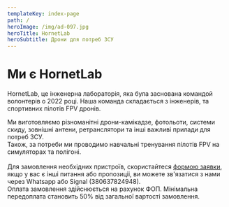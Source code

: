 ```yaml
---
templateKey: index-page
path: /
heroImage: /img/ad-097.jpg
heroTitle: HornetLab
heroSubtitle: Дрони для потреб ЗСУ
---
```

# Ми є HornetLab

HornetLab, це інженерна лабораторія, яка була заснована командой волонтерів о 2022 році. Н﻿аша команда складається з інженерів, та спортивних пілотів FPV дронів.

Ми виготовляємо різноманітні дрони-камікадзе, фотольоти, системи скиду, зовнішні антени, ретранслятори та інші важливі прилади для потреб ЗСУ. \
Також, за потреби ми проводимо навчальні тренування пілотів FPV на симуляторах та полігоні. \
\
Д﻿ля замовлення необхідних пристроїв, скористайтеся [формою заявки](https://docs.google.com/forms/d/e/1FAIpQLSflTILqQ9CENT9xGsnn4Ke6l-D-2m2yaclV2jH2pzXmjGk51w/viewform), якщо у вас є інші питання або пропозиціі, ви можете зв'язатися з нами через Whatsapp або Signal (380637824948).\
О﻿плата замовлення здійснюється на рахунок ФОП. Мінімальна передоплата становить 50% від загальної вартості замовлення.